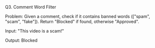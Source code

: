 Q3. Comment Word Filter

Problem:
Given a comment, check if it contains banned words (["spam", "scam", "fake"]).
Return "Blocked" if found, otherwise "Approved".

Input:
"This video is a scam!"

Output:
Blocked 